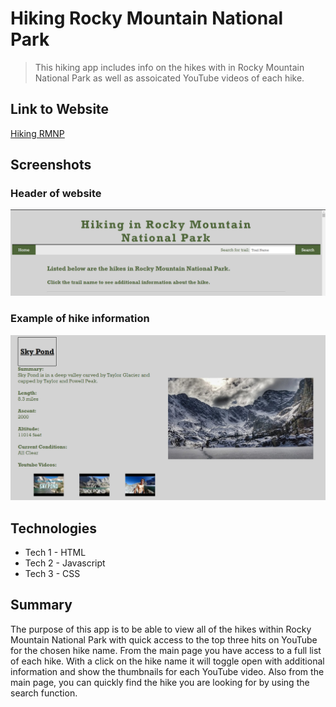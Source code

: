 # Hiking Rocky Mountain National Park
> This hiking app includes info on the hikes with in Rocky Mountain National Park as well as assoicated YouTube videos of each hike.

## Link to Website
[Hiking RMNP](https://kirstink12.github.io/hiking-RMNP/)

## Screenshots
### Header of website
![Header Example](./screenshots/header-screenshot.PNG)
### Example of hike information
![Hike Info Example](./screenshots/hike-info-screenshot.PNG)

## Technologies
* Tech 1 - HTML
* Tech 2 - Javascript
* Tech 3 - CSS

## Summary
The purpose of this app is to be able to view all of the hikes within Rocky Mountain National Park with quick access to the top three hits on YouTube for the chosen hike name. From the main page you have access to a full list of each hike. With a click on the hike name it will toggle open with additional information and show the thumbnails for each YouTube video. Also from the main page, you can quickly find the hike you are looking for by using the search function.
